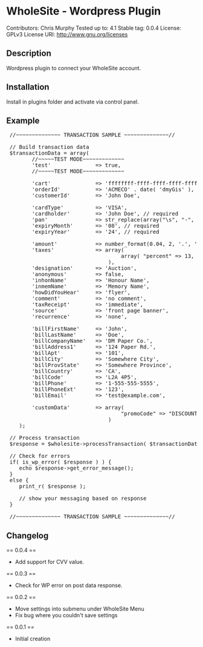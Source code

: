 # WholeSite - Wordpress Plugin

 Contributors: Chris Murphy
 Tested up to: 4.1
 Stable tag: 0.0.4
 License: GPLv3
 License URI: http://www.gnu.org/licenses

## Description

 Wordpress plugin to connect your WholeSite account.

## Installation

 Install in plugins folder and activate via control panel.

## Example

<pre>
 //~~~~~~~~~~~~~~ TRANSACTION SAMPLE ~~~~~~~~~~~~~~//

 // Build transaction data
 $transactionData = array(
		//~~~~~TEST MODE~~~~~~~~~~~~~
		'test'				=> true,
		//~~~~~TEST MODE~~~~~~~~~~~~~
		
		'cart' 				=> 'ffffffff-ffff-ffff-ffff-ffffffffffff', // required
		'orderId' 			=> 'ACMECO' . date( 'dmyGis' ),
		'customerId' 		=> 'John Doe',
		
		'cardType' 			=> 'VISA',
		'cardholder' 		=> 'John Doe', // required
		'pan' 				=> str_replace(array("\s", "-", " "), "", trim( '4242424242424242' )), // required
		'expiryMonth'		=> '08', // required
		'expiryYear'		=> '24', // required
		
		'amount'			=> number_format(0.04, 2, '.', ''), // required
		'taxes'				=> array(
									array( "percent" => 13, "description" => "HST" )	
								),
		'designation'		=> 'Auction',
		'anonymous'			=> false,
		'inhonName'			=> 'Honour Name',
		'inmemName'			=> 'Memory Name',
		'howDidYouHear'		=> 'flyer',
		'comment'			=> 'no comment',
		'taxReceipt'		=> 'immediate',
		'source'			=> 'front page banner',
		'recurrence'		=> 'none',
		
		'billFirstName'		=> 'John',
		'billLastName'		=> 'Doe',
		'billCompanyName'	=> 'DM Paper Co.',
		'billAddress1'		=> '124 Paper Rd.',
		'billApt'			=> '101',
		'billCity'			=> 'Somewhere City',
		'billProvState'		=> 'Somewhere Province',
		'billCountry'		=> 'CA',
		'billCode'			=> 'L2A 4P5',
		'billPhone'			=> '1-555-555-5555',
		'billPhoneExt'		=> '123',
		'billEmail'			=> 'test@example.com',
		
		'customData'		=> array(
									"promoCode" => "DISCOUNT99"	
								)
	);
	
 // Process transaction
 $response = $wholesite->processTransaction( $transactionData );

 // Check for errors
 if( is_wp_error( $response ) ) {
	echo $response->get_error_message();
 }
 else {	
	print_r( $response );
	
	// show your messaging based on response
 }

 //~~~~~~~~~~~~~~ TRANSACTION SAMPLE ~~~~~~~~~~~~~~//
</pre>

## Changelog

== 0.0.4 ==
* Add support for CVV value.

== 0.0.3 ==
* Check for WP error on post data response.

== 0.0.2 ==
* Move settings into submenu under WholeSite Menu
* Fix bug where you couldn't save settings

== 0.0.1 ==
* Initial creation
